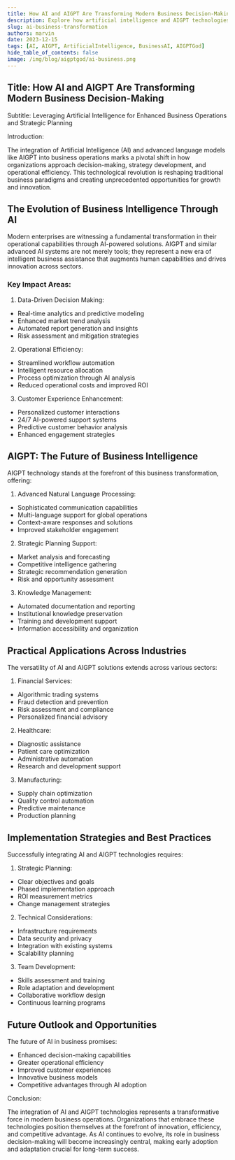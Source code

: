 ```yaml
---
title: How AI and AIGPT Are Transforming Modern Business Decision-Making
description: Explore how artificial intelligence and AIGPT technologies are revolutionizing business operations, enhancing productivity, and enabling data-driven decision making across industries
slug: ai-business-transformation
authors: marvin
date: 2023-12-15
tags: [AI, AIGPT, ArtificialIntelligence, BusinessAI, AIGPTGod]
hide_table_of_contents: false
image: /img/blog/aigptgod/ai-business.png
---
```


## Title: How AI and AIGPT Are Transforming Modern Business Decision-Making

Subtitle: Leveraging Artificial Intelligence for Enhanced Business Operations and Strategic Planning

Introduction:
<!--truncate-->
The integration of Artificial Intelligence (AI) and advanced language models like AIGPT into business operations marks a pivotal shift in how organizations approach decision-making, strategy development, and operational efficiency. This technological revolution is reshaping traditional business paradigms and creating unprecedented opportunities for growth and innovation.

## The Evolution of Business Intelligence Through AI

Modern enterprises are witnessing a fundamental transformation in their operational capabilities through AI-powered solutions. AIGPT and similar advanced AI systems are not merely tools; they represent a new era of intelligent business assistance that augments human capabilities and drives innovation across sectors.

### Key Impact Areas:

1. Data-Driven Decision Making:
- Real-time analytics and predictive modeling
- Enhanced market trend analysis
- Automated report generation and insights
- Risk assessment and mitigation strategies

2. Operational Efficiency:
- Streamlined workflow automation
- Intelligent resource allocation
- Process optimization through AI analysis
- Reduced operational costs and improved ROI

3. Customer Experience Enhancement:
- Personalized customer interactions
- 24/7 AI-powered support systems
- Predictive customer behavior analysis
- Enhanced engagement strategies

## AIGPT: The Future of Business Intelligence

AIGPT technology stands at the forefront of this business transformation, offering:

1. Advanced Natural Language Processing:
- Sophisticated communication capabilities
- Multi-language support for global operations
- Context-aware responses and solutions
- Improved stakeholder engagement

2. Strategic Planning Support:
- Market analysis and forecasting
- Competitive intelligence gathering
- Strategic recommendation generation
- Risk and opportunity assessment

3. Knowledge Management:
- Automated documentation and reporting
- Institutional knowledge preservation
- Training and development support
- Information accessibility and organization

## Practical Applications Across Industries

The versatility of AI and AIGPT solutions extends across various sectors:

1. Financial Services:
- Algorithmic trading systems
- Fraud detection and prevention
- Risk assessment and compliance
- Personalized financial advisory

2. Healthcare:
- Diagnostic assistance
- Patient care optimization
- Administrative automation
- Research and development support

3. Manufacturing:
- Supply chain optimization
- Quality control automation
- Predictive maintenance
- Production planning

## Implementation Strategies and Best Practices

Successfully integrating AI and AIGPT technologies requires:

1. Strategic Planning:
- Clear objectives and goals
- Phased implementation approach
- ROI measurement metrics
- Change management strategies

2. Technical Considerations:
- Infrastructure requirements
- Data security and privacy
- Integration with existing systems
- Scalability planning

3. Team Development:
- Skills assessment and training
- Role adaptation and development
- Collaborative workflow design
- Continuous learning programs

## Future Outlook and Opportunities

The future of AI in business promises:
- Enhanced decision-making capabilities
- Greater operational efficiency
- Improved customer experiences
- Innovative business models
- Competitive advantages through AI adoption

Conclusion:

The integration of AI and AIGPT technologies represents a transformative force in modern business operations. Organizations that embrace these technologies position themselves at the forefront of innovation, efficiency, and competitive advantage. As AI continues to evolve, its role in business decision-making will become increasingly central, making early adoption and adaptation crucial for long-term success. 